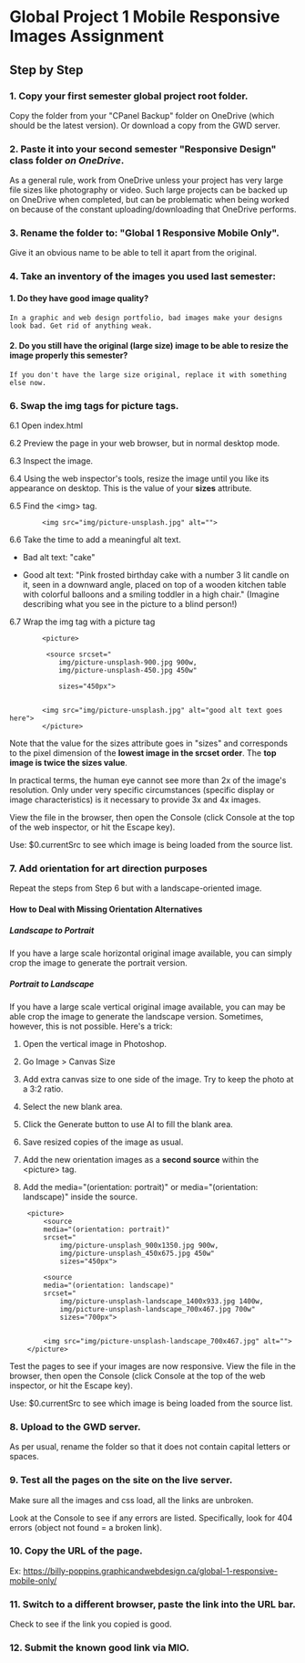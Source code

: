 # Global Project 1 Mobile Responsive Images Assignment 

## Step by Step

### 1. Copy your first semester global project root folder.

Copy the folder from your "CPanel Backup" folder on OneDrive (which should be the latest version). Or download a copy from the GWD server.

### 2. Paste it into your second semester "Responsive Design" class folder *on OneDrive*.

As a general rule, work from OneDrive unless your project has very large file sizes like photography or video. Such large projects can be backed up on OneDrive when completed, but can be problematic when being worked on because of the constant uploading/downloading that OneDrive performs.

### 3. Rename the folder to: "Global 1 Responsive Mobile Only".

Give it an obvious name to be able to tell it apart from the original.

### 4. Take an inventory of the images you used last semester:
   #### 1. Do they have good image quality?

    In a graphic and web design portfolio, bad images make your designs look bad. Get rid of anything weak.

   #### 2. Do you still have the original (large size) image to be able to resize the image properly this semester?

    If you don't have the large size original, replace it with something else now.

### 6. Swap the img tags for picture tags.

6.1 Open index.html

6.2 Preview the page in your web browser, but in normal desktop mode.

6.3 Inspect the image.

6.4 Using the web inspector's tools, resize the image until you like its appearance on desktop. This is the value of your **sizes** attribute.

6.5 Find the \<img> tag.

            <img src="img/picture-unsplash.jpg" alt="">

6.6 Take the time to add a meaningful alt text. 

- Bad alt text: "cake"

- Good alt text: "Pink frosted birthday cake with a number 3 lit candle on it, seen in a downward angle, placed on top of a wooden kitchen table with colorful balloons and a smiling toddler in a high chair." (Imagine describing what you see in the picture to a blind person!)

6.7 Wrap the img tag with a picture tag

            <picture>

             <source srcset="
                img/picture-unsplash-900.jpg 900w,
                img/picture-unsplash-450.jpg 450w"

                sizes="450px">


            <img src="img/picture-unsplash.jpg" alt="good alt text goes here">
            </picture>

Note that the value for the sizes attribute goes in "sizes" and corresponds to the pixel dimension of the **lowest image in the srcset order**. The **top image is twice the sizes value**.

In practical terms, the human eye cannot see more than 2x of the image's resolution. Only under very specific circumstances (specific display or image characteristics) is it necessary to provide 3x and 4x images.

View the file in the browser, then open the Console (click Console at the top of the web inspector, or hit the Escape key).

Use: $0.currentSrc to see which image is being loaded from the source list.

### 7. Add orientation for art direction purposes

Repeat the steps from Step 6 but with a landscape-oriented image.

#### How to Deal with Missing Orientation Alternatives

##### Landscape to Portrait

If you have a large scale horizontal original image available, you can simply crop the image to generate the portrait version.

##### Portrait to Landscape

If you have a large scale vertical original image available, you can may be able crop the image to generate the landscape version. Sometimes, however, this is not possible. Here's a trick:

1. Open the vertical image in Photoshop.
2. Go Image > Canvas Size
3. Add extra canvas size to one side of the image. Try to keep the photo at a 3:2 ratio.
4. Select the new blank area.
5. Click the Generate button to use AI to fill the blank area.
6. Save resized copies of the image as usual.
7. Add the new orientation images as a **second source** within the \<picture> tag.
8. Add the media="(orientation: portrait)" or media="(orientation: landscape)" inside the source.

        <picture>
            <source 
            media="(orientation: portrait)"
            srcset="
                img/picture-unsplash_900x1350.jpg 900w,
                img/picture-unsplash_450x675.jpg 450w"
                sizes="450px">

            <source 
            media="(orientation: landscape)"
            srcset="
                img/picture-unsplash-landscape_1400x933.jpg 1400w,
                img/picture-unsplash-landscape_700x467.jpg 700w"
                sizes="700px">    
    

            <img src="img/picture-unsplash-landscape_700x467.jpg" alt="">
        </picture>


Test the pages to see if your images are now responsive. View the file in the browser, then open the Console (click Console at the top of the web inspector, or hit the Escape key).

Use: $0.currentSrc to see which image is being loaded from the source list.

### 8. Upload to the GWD server.

As per usual, rename the folder so that it does not contain capital letters or spaces.

### 9. Test all the pages on the site on the live server.

Make sure all the images and css load, all the links are unbroken. 

Look at the Console to see if any errors are listed. Specifically, look for 404 errors (object not found = a broken link).

### 10. Copy the URL of the page.

Ex: https://billy-poppins.graphicandwebdesign.ca/global-1-responsive-mobile-only/

### 11. Switch to a different browser, paste the link into the URL bar. 

Check to see if the link you copied is good.


### 12. Submit the known good link via MIO.
